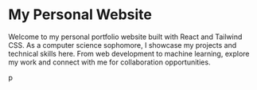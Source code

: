 # My Personal Website

<p>Welcome to my personal portfolio website built with React and Tailwind CSS. As a computer science sophomore, I showcase my projects and technical skills here. From web development to machine learning, explore my work and connect with me for collaboration opportunities.</p>p
